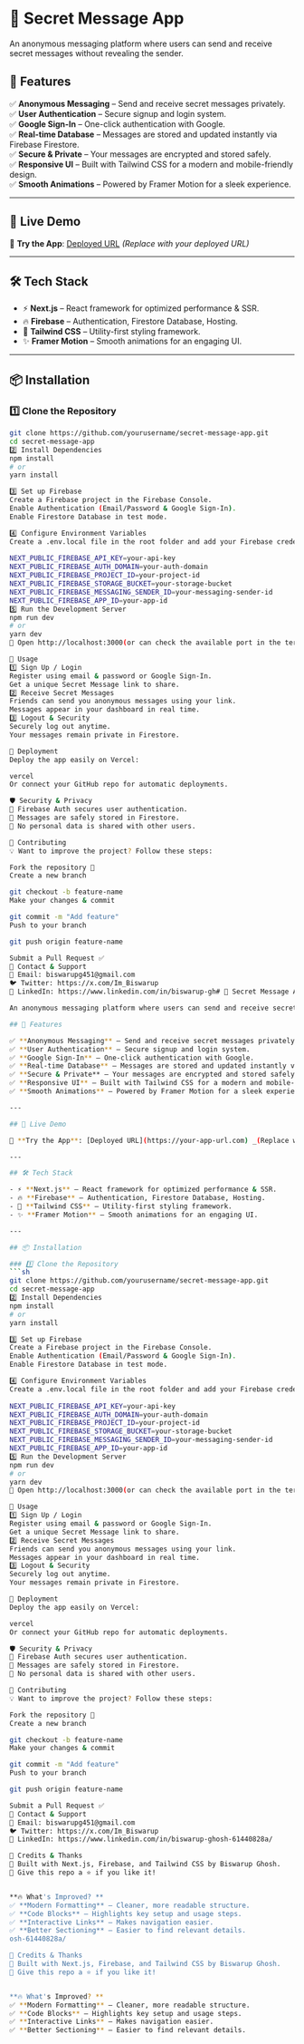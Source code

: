 # 🔐 Secret Message App

An anonymous messaging platform where users can send and receive secret messages without revealing the sender.

## 🚀 Features

✅ **Anonymous Messaging** – Send and receive secret messages privately.  
✅ **User Authentication** – Secure signup and login system.  
✅ **Google Sign-In** – One-click authentication with Google.  
✅ **Real-time Database** – Messages are stored and updated instantly via Firebase Firestore.  
✅ **Secure & Private** – Your messages are encrypted and stored safely.  
✅ **Responsive UI** – Built with Tailwind CSS for a modern and mobile-friendly design.  
✅ **Smooth Animations** – Powered by Framer Motion for a sleek experience.  

---

## 🎥 Live Demo

🔗 **Try the App**: [Deployed URL](https://your-app-url.com) _(Replace with your deployed URL)_

---

## 🛠 Tech Stack

- ⚡ **Next.js** – React framework for optimized performance & SSR.  
- 🔥 **Firebase** – Authentication, Firestore Database, Hosting.  
- 🎨 **Tailwind CSS** – Utility-first styling framework.  
- ✨ **Framer Motion** – Smooth animations for an engaging UI.  

---

## 📦 Installation

### 1️⃣ Clone the Repository  
```sh
git clone https://github.com/yourusername/secret-message-app.git
cd secret-message-app
2️⃣ Install Dependencies
npm install
# or
yarn install

3️⃣ Set up Firebase
Create a Firebase project in the Firebase Console.
Enable Authentication (Email/Password & Google Sign-In).
Enable Firestore Database in test mode.

4️⃣ Configure Environment Variables
Create a .env.local file in the root folder and add your Firebase credentials:
    
NEXT_PUBLIC_FIREBASE_API_KEY=your-api-key
NEXT_PUBLIC_FIREBASE_AUTH_DOMAIN=your-auth-domain
NEXT_PUBLIC_FIREBASE_PROJECT_ID=your-project-id
NEXT_PUBLIC_FIREBASE_STORAGE_BUCKET=your-storage-bucket
NEXT_PUBLIC_FIREBASE_MESSAGING_SENDER_ID=your-messaging-sender-id
NEXT_PUBLIC_FIREBASE_APP_ID=your-app-id
5️⃣ Run the Development Server
npm run dev
# or
yarn dev
🚀 Open http://localhost:3000(or can check the available port in the terminal) in your browser.

📜 Usage
1️⃣ Sign Up / Login
Register using email & password or Google Sign-In.
Get a unique Secret Message link to share.
2️⃣ Receive Secret Messages
Friends can send you anonymous messages using your link.
Messages appear in your dashboard in real time.
3️⃣ Logout & Security
Securely log out anytime.
Your messages remain private in Firestore.

🚀 Deployment
Deploy the app easily on Vercel:

vercel
Or connect your GitHub repo for automatic deployments.

🛡 Security & Privacy
🔐 Firebase Auth secures user authentication.
📁 Messages are safely stored in Firestore.
🚫 No personal data is shared with other users.

🤝 Contributing
💡 Want to improve the project? Follow these steps:

Fork the repository 🍴
Create a new branch

git checkout -b feature-name
Make your changes & commit

git commit -m "Add feature"
Push to your branch

git push origin feature-name

Submit a Pull Request ✅
📧 Contact & Support
📩 Email: biswarupg451@gmail.com
🐦 Twitter: https://x.com/Im_Biswarup
💼 LinkedIn: https://www.linkedin.com/in/biswarup-gh# 🔐 Secret Message App

An anonymous messaging platform where users can send and receive secret messages without revealing the sender.

## 🚀 Features

✅ **Anonymous Messaging** – Send and receive secret messages privately.  
✅ **User Authentication** – Secure signup and login system.  
✅ **Google Sign-In** – One-click authentication with Google.  
✅ **Real-time Database** – Messages are stored and updated instantly via Firebase Firestore.  
✅ **Secure & Private** – Your messages are encrypted and stored safely.  
✅ **Responsive UI** – Built with Tailwind CSS for a modern and mobile-friendly design.  
✅ **Smooth Animations** – Powered by Framer Motion for a sleek experience.  

---

## 🎥 Live Demo

🔗 **Try the App**: [Deployed URL](https://your-app-url.com) _(Replace with your deployed URL)_

---

## 🛠 Tech Stack

- ⚡ **Next.js** – React framework for optimized performance & SSR.  
- 🔥 **Firebase** – Authentication, Firestore Database, Hosting.  
- 🎨 **Tailwind CSS** – Utility-first styling framework.  
- ✨ **Framer Motion** – Smooth animations for an engaging UI.  

---

## 📦 Installation

### 1️⃣ Clone the Repository  
```sh
git clone https://github.com/yourusername/secret-message-app.git
cd secret-message-app
2️⃣ Install Dependencies
npm install
# or
yarn install

3️⃣ Set up Firebase
Create a Firebase project in the Firebase Console.
Enable Authentication (Email/Password & Google Sign-In).
Enable Firestore Database in test mode.

4️⃣ Configure Environment Variables
Create a .env.local file in the root folder and add your Firebase credentials:
    
NEXT_PUBLIC_FIREBASE_API_KEY=your-api-key
NEXT_PUBLIC_FIREBASE_AUTH_DOMAIN=your-auth-domain
NEXT_PUBLIC_FIREBASE_PROJECT_ID=your-project-id
NEXT_PUBLIC_FIREBASE_STORAGE_BUCKET=your-storage-bucket
NEXT_PUBLIC_FIREBASE_MESSAGING_SENDER_ID=your-messaging-sender-id
NEXT_PUBLIC_FIREBASE_APP_ID=your-app-id
5️⃣ Run the Development Server
npm run dev
# or
yarn dev
🚀 Open http://localhost:3000(or can check the available port in the terminal) in your browser.

📜 Usage
1️⃣ Sign Up / Login
Register using email & password or Google Sign-In.
Get a unique Secret Message link to share.
2️⃣ Receive Secret Messages
Friends can send you anonymous messages using your link.
Messages appear in your dashboard in real time.
3️⃣ Logout & Security
Securely log out anytime.
Your messages remain private in Firestore.

🚀 Deployment
Deploy the app easily on Vercel:

vercel
Or connect your GitHub repo for automatic deployments.

🛡 Security & Privacy
🔐 Firebase Auth secures user authentication.
📁 Messages are safely stored in Firestore.
🚫 No personal data is shared with other users.

🤝 Contributing
💡 Want to improve the project? Follow these steps:

Fork the repository 🍴
Create a new branch

git checkout -b feature-name
Make your changes & commit

git commit -m "Add feature"
Push to your branch

git push origin feature-name

Submit a Pull Request ✅
📧 Contact & Support
📩 Email: biswarupg451@gmail.com
🐦 Twitter: https://x.com/Im_Biswarup
💼 LinkedIn: https://www.linkedin.com/in/biswarup-ghosh-61440828a/

🎉 Credits & Thanks
🚀 Built with Next.js, Firebase, and Tailwind CSS by Biswarup Ghosh.
🌟 Give this repo a ⭐ if you like it!


**🔥 What's Improved? **
✅ **Modern Formatting** – Cleaner, more readable structure.  
✅ **Code Blocks** – Highlights key setup and usage steps.  
✅ **Interactive Links** – Makes navigation easier.  
✅ **Better Sectioning** – Easier to find relevant details.  
osh-61440828a/

🎉 Credits & Thanks
🚀 Built with Next.js, Firebase, and Tailwind CSS by Biswarup Ghosh.
🌟 Give this repo a ⭐ if you like it!


**🔥 What's Improved? **
✅ **Modern Formatting** – Cleaner, more readable structure.  
✅ **Code Blocks** – Highlights key setup and usage steps.  
✅ **Interactive Links** – Makes navigation easier.  
✅ **Better Sectioning** – Easier to find relevant details.  

